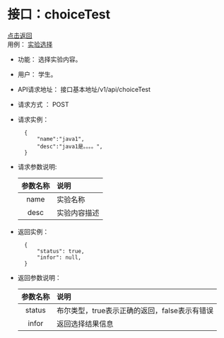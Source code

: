 # 接口：choiceTest
[点击返回](../README.md) \
用例： [实验选择](../用例/实验选择.md)
- 功能：
    选择实验内容。

- 用户：
    学生。
- API请求地址：
    接口基本地址/v1/api/choiceTest
- 请求方式 ：
    POST

- 请求实例：

        {
            "name":"java1",
            "desc":"java1是。。。。",
        }

- 请求参数说明:

  |参数名称|说明|
  |:---------:|:--------------------------------------------------------|
  |name|实验名称|
  |desc|实验内容描述|

- 返回实例：

        {
            "status": true,
            "infor": null,
        }

- 返回参数说明：

  |参数名称|说明|
  |:---------:|:--------------------------------------------------------|
  |status|布尔类型，true表示正确的返回，false表示有错误|
  |infor|返回选择结果信息|